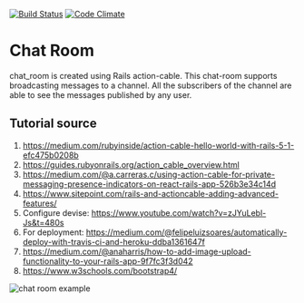 [![Build Status](https://api.travis-ci.org/saikat-org/chat-room-056.svg?branch=master)](http://travis-ci.org/saikat-org/chat-room-056)
[![Code Climate](https://codeclimate.com/github/saikat-org/chat-room-056.svg)](https://codeclimate.com/github/saikat-org/chat-room-056)

# Chat Room
chat_room is created using Rails action-cable. This chat-room supports broadcasting messages to a channel. All the subscribers of the channel are able to see the messages published by any user.

## Tutorial source
1. https://medium.com/rubyinside/action-cable-hello-world-with-rails-5-1-efc475b0208b
2. https://guides.rubyonrails.org/action_cable_overview.html
3. https://medium.com/@a.carreras.c/using-action-cable-for-private-messaging-presence-indicators-on-react-rails-app-526b3e34c14d
4. https://www.sitepoint.com/rails-and-actioncable-adding-advanced-features/
5. Configure devise: https://www.youtube.com/watch?v=zJYuLebl-Js&t=480s
6. For deployment: https://medium.com/@felipeluizsoares/automatically-deploy-with-travis-ci-and-heroku-ddba1361647f
7. https://medium.com/@anaharris/how-to-add-image-upload-functionality-to-your-rails-app-9f7fc3f3d042
8. https://www.w3schools.com/bootstrap4/

![chat room example](/chat_room.gif?raw=true "Chat room example")
